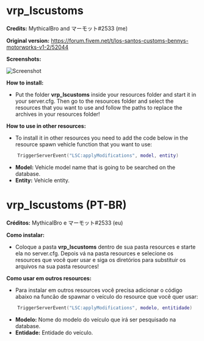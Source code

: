 # vrp_lscustoms
**Credits:** MythicalBro and マーモット#2533 (me)

**Original version:** https://forum.fivem.net/t/los-santos-customs-bennys-motorworks-v1-2/52044

**Screenshots:**

   ![Screenshot](https://i.imgur.com/jOh7fAb.png)

**How to install:**

   - Put the folder **vrp_lscustoms** inside your resources folder and start it in your server.cfg. Then go to the resources folder and select the resources that you want to use and follow the paths to replace the archives in your resources folder!
  
**How to use in other resources:**

   - To install it in other resources you need to add the code below in the resource spawn vehicle function that you want to use:
   ```lua
       TriggerServerEvent("LSC:applyModifications", model, entity)
   ```
   - **Model:** Vehicle model name that is going to be searched on the database.
   - **Entity:** Vehicle entity.
    

# vrp_lscustoms (PT-BR)

**Créditos:** MythicalBro e マーモット#2533 (eu)

**Como instalar:**
    
   - Coloque a pasta **vrp_lscustoms** dentro de sua pasta resources e starte ela no server.cfg. Depois vá na pasta resources e selecione os resources que você quer usar e siga os diretórios para substituir os arquivos na sua pasta resources!

**Como usar em outros resources:**

   - Para instalar em outros resources você precisa adicionar o código abaixo na funcão de spawnar o veículo do resource que você quer usar:
   ```lua
       TriggerServerEvent("LSC:applyModifications", modelo, entitidade)
   ```
   - **Modelo:** Nome do modelo do veículo que irá ser pesquisado na database.
   - **Entidade:** Entidade do veículo.


    
    